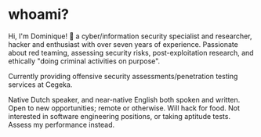 # whoami?
Hi, I'm Dominique! 👋 a cyber/information security specialist and researcher, hacker and enthusiast with over seven years of experience. Passionate about red teaming, assessing security risks, post-exploitation research, and ethically "doing criminal activities on purpose".

Currently providing offensive security assessments/penetration testing services at Cegeka.

Native Dutch speaker, and near-native English both spoken and written. Open to new opportunities; remote or otherwise. Will hack for food. Not interested in software engineering positions, or taking aptitude tests. Assess my performance instead.
